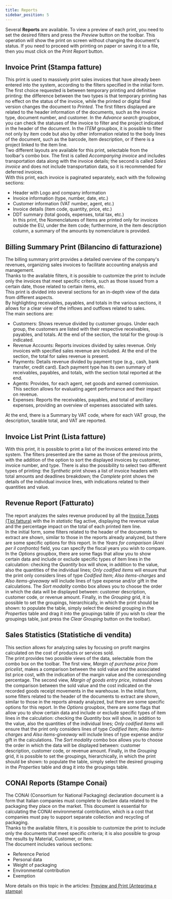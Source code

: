 ```yaml
---
title: Reports
sidebar_position: 5
---
```


Several **Reports** are available. To view a preview of each print, you need to set the desired filters and press the *Preview* button on the toolbar. This operation will show the print on screen without changing the document's status. If you need to proceed with printing on paper or saving it to a file, then you must click on the *Print Report* button.

## Invoice Print (Stampa fatture)

This print is used to massively print sales invoices that have already been entered into the system, according to the filters specified in the initial form. The first choice requested is between temporary printing and definitive printing: the difference between the two types is that temporary printing has no effect on the status of the invoice, while the printed or digital final version changes the document to *Printed*. The first filters displayed are related to the header information of the documents, such as the invoice type, document number, and customer. In the *Advance search* groupbox, you can check the statuses of the invoice to filter and the project indicated in the header of the document.
In the *ITEM* groupbox, it is possible to filter not only by item code but also by other information related to the body lines of the document, such as the barcode, item description, or if there is a project linked to the item line.       
Two different layouts are available for this print, selectable from the toolbar's combo box. The first is called *Accompanying invoice* and includes transportation data along with the invoice details; the second is called *Sales invoice* and does not include transportation data, so it is recommended for deferred invoices.     
With this print, each invoice is paginated separately, each with the following sections:
- Header with Logo and company information
- Invoice information (type, number, date, etc.)
- Customer information (VAT number, agent, etc.)
- Invoice details (item code, quantity, price, etc.)
- DDT summary (total goods, expenses, total tax, etc.)        
In this print, the Nomenclatures of Items are printed only for invoices outside the EU, under the item code; furthermore, in the item description column, a summary of the amounts by nomenclature is provided.

## Billing Summary Print (Bilancino di fatturazione)

The billing summary print provides a detailed overview of the company's revenues, organizing sales invoices to facilitate accounting analysis and management.      
Thanks to the available filters, it is possible to customize the print to include only the invoices that meet specific criteria, such as those issued from a certain date, those related to certain items, etc.     
This print is divided into several sections for an in-depth view of the data from different aspects.        
By highlighting receivables, payables, and totals in the various sections, it allows for a clear view of the inflows and outflows related to sales.            
The main sections are:
- Customers: Shows revenue divided by customer groups. Under each group, the customers are listed with their respective receivables, payables, and totals. At the end of the section, the total for the group is indicated.
- Revenue Accounts: Reports invoices divided by sales revenue. Only invoices with specified sales revenue are included. At the end of the section, the total for sales revenue is present.
- Payments: Details revenue divided by payment type (e.g., cash, bank transfer, credit card). Each payment type has its own summary of receivables, payables, and totals, with the section total reported at the end.
- Agents: Provides, for each agent, net goods and earned commission. This section allows for evaluating agent performance and their impact on revenue.
- Expenses: Reports the receivables, payables, and total of ancillary expenses, providing an overview of expenses associated with sales.          

At the end, there is a Summary by VAT code, where for each VAT group, the description, taxable total, and VAT are reported.

## Invoice List Print (Lista fatture)

With this print, it is possible to print a list of the invoices entered into the system. The filters presented are the same as those of the previous prints, with the addition of the option to sort the displayed invoices by customer, invoice number, and type. There is also the possibility to select two different types of printing: the *Synthetic* print shows a list of invoice headers with total amounts and deadlines breakdown; the *Complete* print shows the details of the individual invoice lines, with indications related to their quantities and value.

## Revenue Report (Fatturato)

The report analyzes the sales revenue produced by all the [Invoice Types (Tipi fattura)](/docs/configurations/tables/sales/invoices-type) with the *In statistic* flag active, displaying the revenue value and the percentage impact on the total of each printed item line.      
In the initial form, some filters related to the header of the documents to extract are shown, similar to those in the reports already analyzed, but there are some specific options for this report.
In the *Years for comparison (Anni per il confronto)* field, you can specify the fiscal years you wish to compare. In the *Options* groupbox, there are some flags that allow you to show certain data and include or exclude specific types of item lines in the calculation: checking the *Quantity* box will show, in addition to the value, also the quantities of the individual lines; *Only codified items* will ensure that the print only considers lines of type *Codified Item*; *Also items-charges* and *Also items-giveaway* will include lines of type expense and/or gift in the calculations. The *Sort modality* combo box allows you to choose the order in which the data will be displayed between: customer description, customer code, or revenue amount. Finally, in the *Grouping* grid, it is possible to set the groupings, hierarchically, in which the print should be shown: to populate the table, simply select the desired grouping in the *Properties* table and drag it into the groupings table (if you wish to clear the groupings table, just press the *Clear Grouping* button on the toolbar).

## Sales Statistics (Statistiche di vendita)

This section allows for analyzing sales by focusing on profit margins calculated on the cost of products or services sold.         
The print provides two possible views of the data, selectable from the combo box on the toolbar. The first view, *Margin of purchase price from pricelist*, makes a comparison between the sold value and the associated list price cost, with the indication of the margin value and the corresponding percentage. The second view, *Margin of goods entry price*, instead shows the comparison between the sold value and the cost indicated on the recorded goods receipt movements in the warehouse.
In the initial form, some filters related to the header of the documents to extract are shown, similar to those in the reports already analyzed, but there are some specific options for this report.
In the *Options* groupbox, there are some flags that allow you to show certain data and include or exclude specific types of item lines in the calculation: checking the *Quantity* box will show, in addition to the value, also the quantities of the individual lines; *Only codified items* will ensure that the print only considers lines of type *Codified Item*; *Also items-charges* and *Also items-giveaway* will include lines of type expense and/or gift in the calculations. The *Sort modality* combo box allows you to choose the order in which the data will be displayed between: customer description, customer code, or revenue amount. Finally, in the *Grouping* grid, it is possible to set the groupings, hierarchically, in which the print should be shown: to populate the table, simply select the desired grouping in the *Properties* table and drag it into the groupings table.        

## CONAI Reports (Stampe Conai)

The CONAI (Consortium for National Packaging) declaration document is a form that Italian companies must complete to declare data related to the packaging they place on the market. This document is essential for calculating the CONAI environmental contribution, which is a cost that companies must pay to support separate collection and recycling of packaging.        
Thanks to the available filters, it is possible to customize the print to include only the documents that meet specific criteria; it is also possible to group the results by Material, Customer, or Item.         
The document includes various sections:
- Reference Period
- Personal data
- Weight of packaging
- Environmental contribution
- Exemption

More details on this topic in the articles: [Preview and Print (Anteprima e stampa)](/docs/guide/common/operations-with-data/reports)